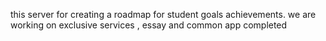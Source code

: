 this server for creating a roadmap for student goals achievements.
we are working on exclusive services , essay and common app completed